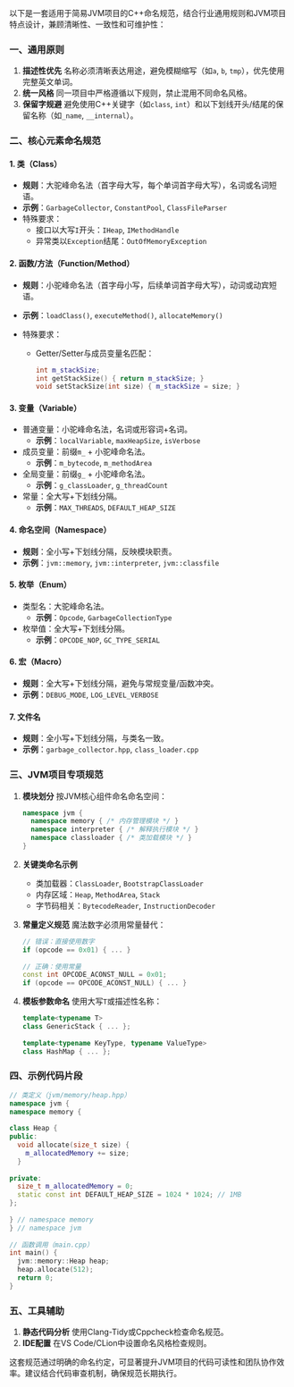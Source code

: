 以下是一套适用于简易JVM项目的C++命名规范，结合行业通用规则和JVM项目特点设计，兼顾清晰性、一致性和可维护性：

### **一、通用原则**

1. **描述性优先**
   名称必须清晰表达用途，避免模糊缩写（如`a`, `b`, `tmp`），优先使用完整英文单词。
2. **统一风格**
   同一项目中严格遵循以下规则，禁止混用不同命名风格。
3. **保留字规避**
   避免使用C++关键字（如`class`, `int`）和以下划线开头/结尾的保留名称（如`_name`, `__internal`）。

### **二、核心元素命名规范**

#### **1. 类（Class）**

- **规则**：大驼峰命名法（首字母大写，每个单词首字母大写），名词或名词短语。
- **示例**：`GarbageCollector`, `ConstantPool`, `ClassFileParser`
- 特殊要求：
  - 接口以大写`I`开头：`IHeap`, `IMethodHandle`
  - 异常类以`Exception`结尾：`OutOfMemoryException`

#### **2. 函数/方法（Function/Method）**

- **规则**：小驼峰命名法（首字母小写，后续单词首字母大写），动词或动宾短语。

- **示例**：`loadClass()`, `executeMethod()`, `allocateMemory()`

- 特殊要求：

  - Getter/Setter与成员变量名匹配：

    ```cpp
    int m_stackSize;
    int getStackSize() { return m_stackSize; }
    void setStackSize(int size) { m_stackSize = size; }
    ```

#### **3. 变量（Variable）**

- 普通变量：小驼峰命名法，名词或形容词+名词。
  - **示例**：`localVariable`, `maxHeapSize`, `isVerbose`
- 成员变量：前缀`m_` + 小驼峰命名法。
  - **示例**：`m_bytecode`, `m_methodArea`
- 全局变量：前缀`g_` + 小驼峰命名法。
  - **示例**：`g_classLoader`, `g_threadCount`
- 常量：全大写+下划线分隔。
  - **示例**：`MAX_THREADS`, `DEFAULT_HEAP_SIZE`

#### **4. 命名空间（Namespace）**

- **规则**：全小写+下划线分隔，反映模块职责。
- **示例**：`jvm::memory`, `jvm::interpreter`, `jvm::classfile`

#### **5. 枚举（Enum）**

- 类型名：大驼峰命名法。
  - **示例**：`Opcode`, `GarbageCollectionType`
- 枚举值：全大写+下划线分隔。
  - **示例**：`OPCODE_NOP`, `GC_TYPE_SERIAL`

#### **6. 宏（Macro）**

- **规则**：全大写+下划线分隔，避免与常规变量/函数冲突。
- **示例**：`DEBUG_MODE`, `LOG_LEVEL_VERBOSE`

#### **7. 文件名**

- **规则**：全小写+下划线分隔，与类名一致。
- **示例**：`garbage_collector.hpp`, `class_loader.cpp`

### **三、JVM项目专项规范**

1. **模块划分**
   按JVM核心组件命名命名空间：

   ```cpp
   namespace jvm {
     namespace memory { /* 内存管理模块 */ }
     namespace interpreter { /* 解释执行模块 */ }
     namespace classloader { /* 类加载模块 */ }
   }
   ```

2. **关键类命名示例**

   - 类加载器：`ClassLoader`, `BootstrapClassLoader`
   - 内存区域：`Heap`, `MethodArea`, `Stack`
   - 字节码相关：`BytecodeReader`, `InstructionDecoder`

3. **常量定义规范**
   魔法数字必须用常量替代：

   ```cpp
   // 错误：直接使用数字
   if (opcode == 0x01) { ... }
    
   // 正确：使用常量
   const int OPCODE_ACONST_NULL = 0x01;
   if (opcode == OPCODE_ACONST_NULL) { ... }
   ```

4. **模板参数命名**
   使用大写`T`或描述性名称：

   ```cpp
   template<typename T>
   class GenericStack { ... };
    
   template<typename KeyType, typename ValueType>
   class HashMap { ... };
   ```

### **四、示例代码片段**

```cpp
// 类定义（jvm/memory/heap.hpp）
namespace jvm {
namespace memory {
 
class Heap {
public:
  void allocate(size_t size) {
    m_allocatedMemory += size;
  }
 
private:
  size_t m_allocatedMemory = 0;
  static const int DEFAULT_HEAP_SIZE = 1024 * 1024; // 1MB
};
 
} // namespace memory
} // namespace jvm
 
// 函数调用（main.cpp）
int main() {
  jvm::memory::Heap heap;
  heap.allocate(512);
  return 0;
}
```

### **五、工具辅助**

1. **静态代码分析**
   使用Clang-Tidy或Cppcheck检查命名规范。
2. **IDE配置**
   在VS Code/CLion中设置命名风格检查规则。

这套规范通过明确的命名约定，可显著提升JVM项目的代码可读性和团队协作效率。建议结合代码审查机制，确保规范长期执行。